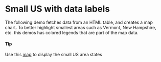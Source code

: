 # Small US with data labels
The following demo fetches data from an HTML table, and creates a map chart. To better highlight smallest areas such as Vermont, New Hampshire, etc. this demos has colored legends that are part of the map data.
#### Tip
Use this [map](https://code.highcharts.com/mapdata/countries/us/custom/us-small.js) to display the small US area states
